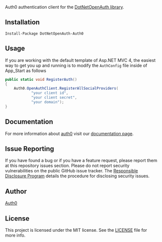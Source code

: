 Auth0 authentication client for the [DotNetOpenAuth library](http://www.dotnetopenauth.net/).

## Installation

    Install-Package DotNetOpenAuth-Auth0

## Usage

If you are working with the default template of Asp.NET MVC 4, the easiest way to get you up and running is to modify the ```AuthConfig``` file inside of App_Start as follows

~~~csharp
public static void RegisterAuth()
{
    Auth0.OpenAuthClient.RegisterAllSocialProviders(
            "your client id",
            "your client secret",
            "your domain");
}
~~~

## Documentation

For more information about [auth0](http://auth0.com) visit our [documentation page](http://docs.auth0.com/).

## Issue Reporting

If you have found a bug or if you have a feature request, please report them at this repository issues section. Please do not report security vulnerabilities on the public GitHub issue tracker. The [Responsible Disclosure Program](https://auth0.com/whitehat) details the procedure for disclosing security issues.

## Author

[Auth0](auth0.com)

## License

This project is licensed under the MIT license. See the [LICENSE](LICENSE) file for more info.
